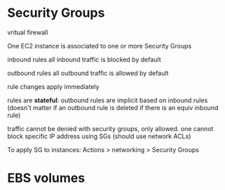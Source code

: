 

# Security Groups

vritual firewall

One EC2 instance is associated to one or more Security Groups

inbound rules
all inbound traffic is blocked by default

outbound rules
all outbound traffic is allowed by default

rule changes apply immediately

rules are **stateful**: outbound rules are implicit based on inbound rules (doesn't matter if an outbound rule is deleted if there is an equiv inbound rule)

traffic cannot be denied with security groups, only allowed.
one cannot block specific IP address using SGs (should use network ACLs)

To apply SG to instances: Actions > networking > Security Groups


# EBS volumes

